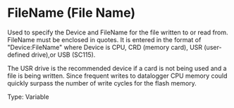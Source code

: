# FileName (File Name)

Used to specify the Device and FileName for the file written to or read from. FileName must be enclosed in quotes. It is entered in the format of "Device:FileName" where Device is CPU, CRD (memory card), USR (user-defined drive),or USB (SC115).

The USR drive is the recommended device if a card is not being used and a file is being written. Since frequent writes to datalogger CPU memory could quickly surpass the number of write cycles for the flash memory.

Type: Variable
